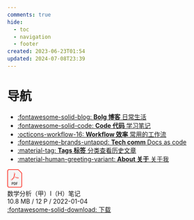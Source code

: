 ```yaml
---
comments: true
hide:
  - toc
  - navigation
  - footer
created: 2023-06-23T01:54
updated: 2024-07-08T23:39
---
```

# 导航

<div class="grid cards" markdown>

- [:fontawesome-solid-blog: __Bolg 博客__ 日常生活](./blog)
- [:fontawesome-solid-code: __Code 代码__ 学习笔记](./code)
- [:octicons-workflow-16: __Workflow 效率__ 常用的工作流](./workflow)
- [:fontawesome-brands-untappd: __Tech comm__ Docs as code](./tech-comm)
- [:material-tag: __Tags 标签__ 分类查看历史文章](./tags.md)
- [:material-human-greeting-variant: __About 关于__ 关于我](./about.md)

</div>

<div class="card file-block" markdown="1">
<div class="file-icon"><img src="/assets/images/pdf.svg" style="height: 3em;"></div>
<div class="file-body">
<div class="file-title">数学分析（甲）I（H）笔记</div>
<div class="file-meta">10.8 MB / 12 P / 2022-01-04</div>
</div>
<a class="down-button" target="_blank" href="/assets/files/数学分析（甲）I（H）笔记.pdf" markdown="1">:fontawesome-solid-download: 下载</a>
</div>
